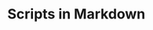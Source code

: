 # Scripts in Markdown


<script>

var container = lively.query(this, "lively-container")
var url = container.getURL().toString()

"this: " + this + " container: " + container + " url: " + url



</script>